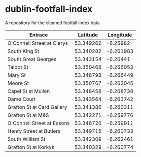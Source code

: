 # dublin-footfall-index
A repository for the cleaned footfall index data


| Entrace | Latitude | Longitude|
|---|---|---|
| O'Connell Street at Clerys | 53.349262 | -6.25982 |
| South King St | 53.340282 | -6.261983 |
| South Great Georges | 53.343154 | -6.26441|
| Talbot St | 53.350468 | -6.256053 |
| Mary St | 53.348798 | -6.266449 |
| Moore St | 53.350767 | -6.263045|
| Capel St at Mullen | 53.348458 | -6.268738|
| Dame Court | 53.343564 | -6.263742|
| Grafton St at Card Gallery | 53.341386 | -6.260311|
| Grafton St at M&S | 53.342271 | -6.259776 |
| O'Connell Street at Easons | 53.348726 | -6.259911|
| Henry Street at Butlers | 53.349715 | -6.260733 |
| South William St | 53.342309 | -6.262461|
| Grafton St at Korkys | 53.340329 | -6.260774|
